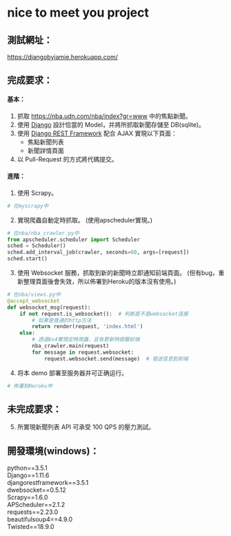 # nice to meet you project
## 測試網址：
https://djangobyjamie.herokuapp.com/  
## 完成要求：
#### 基本：
1. 抓取 https://nba.udn.com/nba/index?gr=www 中的焦點新聞。
2. 使用 [Django](https://www.djangoproject.com/) 設計恰當的 Model，并將所抓取新聞存儲至 DB(sqlite)。
3. 使用 [Django REST Framework](http://www.django-rest-framework.org/) 配合 AJAX 實現以下頁面：
	 * 焦點新聞列表
	 * 新聞詳情頁面
4. 以 Pull-Request 的方式將代碼提交。
#### 進階：
1. 使用 Scrapy。
```python
# 在myscrapy中
```
2. 實現爬蟲自動定時抓取。  (使用apscheduler實現。)
```python
# 在nba/nba_crawler.py中
from apscheduler.scheduler import Scheduler
sched = Scheduler()
sched.add_interval_job(crawler, seconds=60, args=[request])
sched.start()
```
3. 使用 Websocket 服務，抓取到新的新聞時立即通知前端頁面。 (但有bug，重新整理頁面後會失效，所以佈署到Heroku的版本沒有使用。)
```python
# 在nba/views.py中
@accept_websocket
def websocket_msg(request):
    if not request.is_websocket():  # 判断是不是websocket连接
        # 如果是普通的http方法
        return render(request, 'index.html')
    else:
        # 透過bs4實現定時爬蟲，且有更新時提醒前端
        nba_crawler.main(request)
        for message in request.websocket:
            request.websocket.send(message)  # 發送信息到前端
```
4. 将本 demo 部署至服务器并可正确运行。  
```python
# 佈署到Heroku中
```


## 未完成要求：
5. 所實現新聞列表 API 可承受 100 QPS 的壓力測試。

## 開發環境(windows)：
python==3.5.1  
Django==1.11.6  
djangorestframework==3.5.1  
dwebsocket==0.5.12  
Scrapy==1.6.0  
APScheduler==2.1.2  
requests==2.23.0  
beautifulsoup4==4.9.0  
Twisted==18.9.0  


